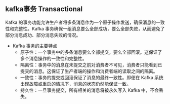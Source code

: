 ## kafka事务 Transactional
Kafka 的事务功能允许生产者将多条消息作为一个原子操作发送，确保消息的一致性和完整性。Kafka 事务确保一组消息要么全部成功，要么全部失败，从而避免了部分消息成功、部分消息失败的情况。
- Kafka 事务的主要特点
  - 原子性：一个事务中的多条消息要么全部提交，要么全部回滚。这保证了多个消息操作的一致性和完整性。
  - 隔离性：事务中的消息在未提交之前对消费者不可见，消费者只能看到已提交的消息。这保证了生产者端的操作和消费者端的读取之间的隔离。
  - 一致性：事务的提交或回滚保证了消息的最终一致性。即便在 Kafka 系统出现故障或重启的情况下，消息的状态仍然能保证一致。
  - 持久性：一旦事务提交，所有相关的消息将被永久写入 Kafka 中，不会丢失。